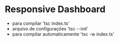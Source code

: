 # Responsive Dashboard

- para compilar 'tsc index.ts'
- arquivo de configurações 'tsc --init'
- para compilar automaticamente 'tsc -w index.ts'